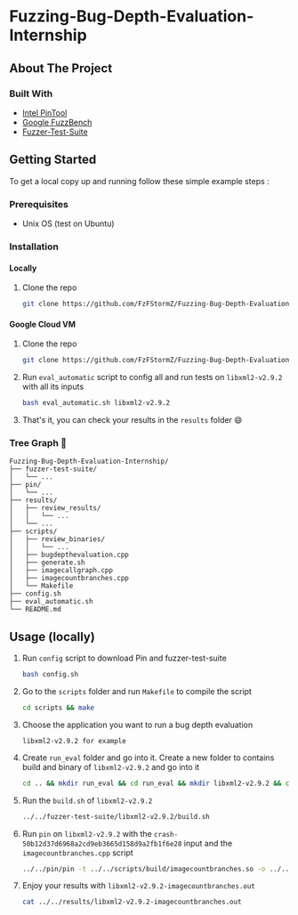 # Fuzzing-Bug-Depth-Evaluation-Internship


## About The Project

### Built With
* [Intel PinTool](https://software.intel.com/content/www/us/en/develop/articles/pin-a-dynamic-binary-instrumentation-tool.html)
* [Google FuzzBench](https://jquery.com)
* [Fuzzer-Test-Suite](https://laravel.com)


## Getting Started 

To get a local copy up and running follow these simple example steps :

### Prerequisites

* Unix OS (test on Ubuntu)

### Installation

#### Locally

1. Clone the repo
   ```sh
   git clone https://github.com/FzFStormZ/Fuzzing-Bug-Depth-Evaluation-Internship.git
   ```

#### Google Cloud VM

1. Clone the repo
   ```sh
   git clone https://github.com/FzFStormZ/Fuzzing-Bug-Depth-Evaluation-Internship.git
   ```
2. Run `eval_automatic` script to config all and run tests on `libxml2-v2.9.2` with all its inputs
   ```sh
   bash eval_automatic.sh libxml2-v2.9.2
   ```
3. That's it, you can check your results in the `results` folder :smile:


### Tree Graph :evergreen_tree:

```
Fuzzing-Bug-Depth-Evaluation-Internship/
├── fuzzer-test-suite/
│   └── ...
├── pin/
│   └── ...
├── results/
│   ├── review_results/
│   │   └── ...
│   └── ...
├── scripts/
│   ├── review_binaries/
│   │   └── ...
│   ├── bugdepthevaluation.cpp
│   ├── generate.sh
│   ├── imagecallgraph.cpp
│   ├── imagecountbranches.cpp
│   └── Makefile
├── config.sh
├── eval_automatic.sh
└── README.md
   ```


## Usage (locally)

1. Run `config` script to download Pin and fuzzer-test-suite
	```sh
	bash config.sh
	```

2. Go to the `scripts` folder and run `Makefile` to compile the script 
	```sh
	cd scripts && make 
	```

3. Choose the application you want to run a bug depth evaluation
	```
	libxml2-v2.9.2 for example
	```
	
4. Create `run_eval` folder and go into it. Create a new folder to contains build and binary of `libxml2-v2.9.2` and go into it
	```sh
	cd .. && mkdir run_eval && cd run_eval && mkdir libxml2-v2.9.2 && cd libxml2-v2.9.2
	```

5. Run the `build.sh` of `libxml2-v2.9.2`
	```sh
	../../fuzzer-test-suite/libxml2-v2.9.2/build.sh
	```
	
6. Run `pin` on `libxml2-v2.9.2` with the `crash-50b12d37d6968a2cd9eb3665d158d9a2fb1f6e28` input and the `imagecountbranches.cpp` script
	```sh
	../../pin/pin -t ../../scripts/build/imagecountbranches.so -o ../../results/libxml2-v2.9.2-imagecountbranches.out -- ./libxml2-v2.9.2-fsanitize_fuzzer ../../fuzzer-test-suite/libxml2-v2.9.2/crash-50b12d37d6968a2cd9eb3665d158d9a2fb1f6e28
	```

7. Enjoy your results with `libxml2-v2.9.2-imagecountbranches.out`
	```sh
	cat ../../results/libxml2-v2.9.2-imagecountbranches.out
	```
